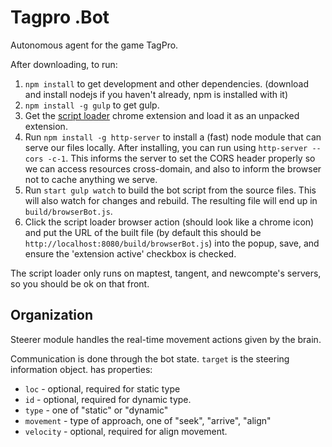 # Tagpro .Bot

Autonomous agent for the game TagPro.

After downloading, to run:
1. `npm install` to get development and other dependencies. (download and install nodejs if you haven't already, npm is installed with it)
2. `npm install -g gulp` to get gulp.
3. Get the [script loader](https://github.com/chrahunt/script-loader) chrome extension and load it as an unpacked extension.
4. Run `npm install -g http-server` to install a (fast) node module that can serve our files locally. After installing, you can run using `http-server --cors -c-1`. This informs the server to set the CORS header properly so we can access resources cross-domain, and also to inform the browser not to cache anything we serve.
5. Run `start gulp watch` to build the bot script from the source files. This will also watch for changes and rebuild. The resulting file will end up in `build/browserBot.js`.
6. Click the script loader browser action (should look like a chrome icon) and put the URL of the built file (by default this should be `http://localhost:8080/build/browserBot.js`) into the popup, save, and ensure the 'extension active' checkbox is checked.

The script loader only runs on maptest, tangent, and newcompte's servers, so you should be ok on that front.

## Organization

Steerer module handles the real-time movement actions given by the brain.

Communication is done through the bot state.
`target` is the steering information object.
has properties:
* `loc` - optional, required for static type
* `id` - optional, required for dynamic type.
* `type` -  one of "static" or "dynamic"
* `movement` - type of approach, one of "seek", "arrive", "align"
* `velocity` - optional, required for align movement.


